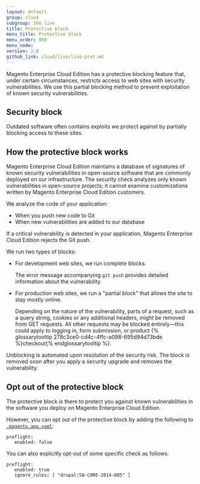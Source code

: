 ```yaml
---
layout: default
group: cloud
subgroup: 160_live
title: Protective block
menu_title: Protective block
menu_order: 900
menu_node: 
version: 2.0
github_link: cloud/live/live-prot.md
---
```


Magento Enterprise Cloud Edition has a protective blocking
feature that, under certain circumstances, restricts access to web sites
with security vulnerabilities. We use this partial blocking method to
prevent exploitation of known security vulnerabilities.

## Security block
Outdated software often contains exploits we protect against by partially blocking
access to these sites.

## How the protective block works
Magento Enterprise Cloud Edition maintains a database of signatures of
known security vulnerabilities in open-source software that are commonly
deployed on our infrastructure. The security check analyzes only known
vulnerabilities in open-source projects; it cannot examine customizations written by
Magento Enterprise Cloud Edition customers.

We analyze the code of your application:

-   When you push new code to Git
-   When new vulnerabilities are added to our database

If a critical vulnerability is detected in your application,
Magento Enterprise Cloud Edition rejects the Git push.

We run two types of blocks:

*	For development web sites, we run complete blocks.

	The error message accompanying `git push` provides detailed information about the vulnerability.

*	For production web sites, we run a "partial block" that allows the site
to stay mostly online. 

	Depending on the nature of the vulnerability,
parts of a request, such as a query string, cookies or any additional
headers, might be removed from GET requests. All other requests may be
blocked entirely&mdash;this could apply to logging in, form submission, or
product {% glossarytooltip 278c3ce0-cd4c-4ffc-a098-695d94d73bde %}checkout{% endglossarytooltip %}.

Unblocking is automated upon resolution of the security risk. The block
is removed soon after you apply a security upgrade and removes
the vulnerability.

## Opt out of the protective block
The protective block is there to protect you against known vulnerabilities
in the software you deploy on Magento Enterprise Cloud Edition.

However, you can opt out of the protective block by adding the following to [`.magento.app.yaml`]({{page.baseurl}}cloud/project/project-conf-files_magento-app.html):

    preflight:
       enabled: false

You can also explicitly opt-out of some specific check as follows:

    preflight:
       enabled: true
       ignore_rules: [ "drupal:SA-CORE-2014-005" ]
